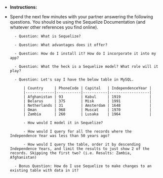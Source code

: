 * **Instructions:**

* Spend the next few minutes with your partner answering the following questions. You should be using the Sequelize Documentation (and whatever other references you find online).

  ```
  	- Question: What is Sequelize?

  	- Question: What advantages does it offer?

  	- Question: How do I install it? How do I incorporate it into my app?

  	- Question: What the heck is a Sequelize model? What role will it play?

  	- Question: Let's say I have the below table in MySQL. 

  		| Country     | PhoneCode | Capital   | IndependenceYear |
  		|-------------|-----------|-----------|------------------|
  		| Afghanistan | 93        | Kabul     | 1919             |
  		| Belarus     | 375       | Misk      | 1991             |
  		| Netherlands | 31        | Amsterdam | 1648             |
  		| Oman        | 968       | Muscat    | 1970             |
  		| Zambia      | 260       | Lusaka    | 1964             |

  		- How would I model it in Sequelize? 

  		- How would I query for all the records where the Independence Year was less than 50 years ago?

  		- How would I query the table, order it by descending Independence Years, and limit the results to just show 2 of the records. Skipping the first two? (i.e. Results: Zambia, Afghanistan)

  	- Bonus Question: How do I use Sequelize to make changes to an existing table with data in it? 
  ```
